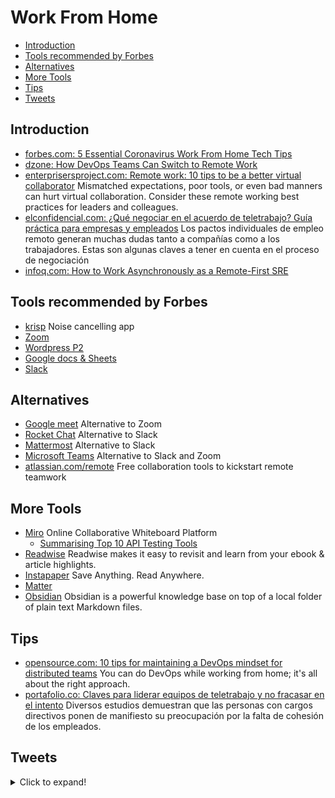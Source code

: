 # Work From Home
- [Introduction](#introduction)
- [Tools recommended by Forbes](#tools-recommended-by-forbes)
- [Alternatives](#alternatives)
- [More Tools](#more-tools)
- [Tips](#tips)
- [Tweets](#tweets)
## Introduction
- [forbes.com: 5 Essential Coronavirus Work From Home Tech Tips](https://www.forbes.com/sites/tjmccue/2020/03/13/5-essential-coronavirus-work-from-home-tech-tips/)
- [dzone: How DevOps Teams Can Switch to Remote Work](https://dzone.com/articles/effective-transition-to-remote-working-for-devops)
- [enterprisersproject.com: Remote work: 10 tips to be a better virtual collaborator](https://enterprisersproject.com/article/2021/2/remote-work-virtual-collaboration-best-practices) Mismatched expectations, poor tools, or even bad manners can hurt virtual collaboration. Consider these remote working best practices for leaders and colleagues.
- [elconfidencial.com: ¿Qué negociar en el acuerdo de teletrabajo? Guía práctica para empresas y empleados](https://www.elconfidencial.com/juridico/2021-09-27/negociar-acuerdo-teletrabajo-guia-practica-empresas_3295723/) Los pactos individuales de empleo remoto generan muchas dudas tanto a compañías como a los trabajadores. Estas son algunas claves a tener en cuenta en el proceso de negociación
- [infoq.com: How to Work Asynchronously as a Remote-First SRE](https://www.infoq.com/news/2021/12/remote-first-sre/)

## Tools recommended by Forbes
- [krisp](https://krisp.ai/) Noise cancelling app
- [Zoom](https://zoom.us/)
- [Wordpress P2](https://p2theme.com/)
- [Google docs & Sheets](https://docs.google.com/)
- [Slack](https://slack.com/)

## Alternatives
- [Google meet](https://meet.google.com/) Alternative to Zoom
- [Rocket Chat](https://rocket.chat/) Alternative to Slack
- [Mattermost](https://mattermost.com/) Alternative to Slack
- [Microsoft Teams](https://www.microsoft.com/microsoft-365/microsoft-teams/group-chat-software) Alternative to Slack and Zoom
- [atlassian.com/remote](https://www.atlassian.com/remote) Free collaboration tools to kickstart remote teamwork

## More Tools
- [Miro](https://miro.com/) Online Collaborative Whiteboard Platform
    - [Summarising Top 10 API Testing Tools](https://miro.com/app/board/o9J_kqwfjqs=/)
- [Readwise](https://readwise.io/) Readwise makes it easy to revisit and learn from your ebook & article highlights.
- [Instapaper](https://www.instapaper.com/) Save Anything. Read Anywhere.
- [Matter](https://getmatter.app/) 
- [Obsidian](https://obsidian.md/) Obsidian is a powerful knowledge base on top of a local folder of plain text Markdown files.

## Tips
* [opensource.com: 10 tips for maintaining a DevOps mindset for distributed teams](https://opensource.com/article/20/6/devops-mindset) You can do DevOps while working from home; it's all about the right approach.
* [portafolio.co: Claves para liderar equipos de teletrabajo y no fracasar en el intento](https://www.portafolio.co/tendencias/claves-para-liderar-equipos-de-teletrabajo-y-no-fracasar-en-el-intento-556586) Diversos estudios demuestran que las personas con cargos directivos ponen de manifiesto su preocupación por la falta de cohesión de los empleados.

## Tweets
<details>
  <summary>Click to expand!</summary>

<center>
<blockquote class="twitter-tweet"><p lang="en" dir="ltr">I consume so much information and content, and I find it really important to come back to the things I learn.<br><br>I take notes manually on videos and paper books, and I use <a href="https://twitter.com/readwiseio?ref_src=twsrc%5Etfw">@readwiseio</a>&#39;s supplemental notes to double check my own. I use instapaper to highlight stuff online.<br><br>1/3</p>&mdash; Ali Spittel 🐞 (@ASpittel) <a href="https://twitter.com/ASpittel/status/1432435361981112323?ref_src=twsrc%5Etfw">August 30, 2021</a></blockquote> <script async src="https://platform.twitter.com/widgets.js" charset="utf-8"></script>
</center>
</details>
